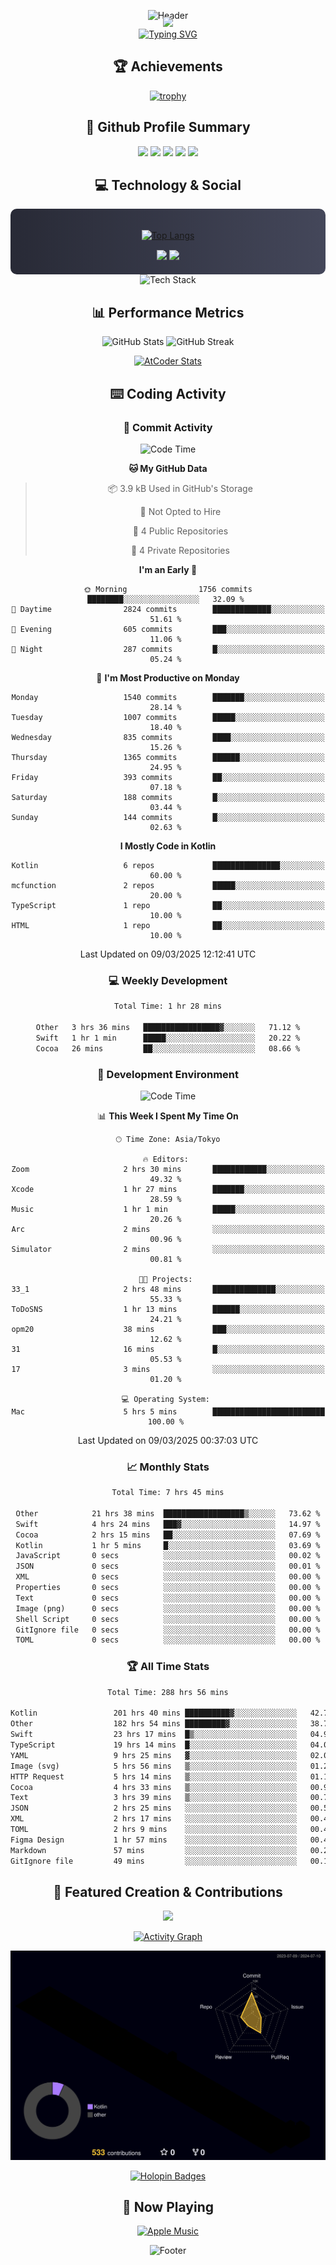 <div align="center">
  
![Header](https://capsule-render.vercel.app/api?type=waving&color=gradient&customColorList=12&height=300&section=header&text=Welcome%20to%20Batapii's%20Universe&fontSize=50&animation=fadeIn&fontAlignY=40&desc=Android%20Developer%20|%20Kotlin%20LOVE%20)

<div style="margin-top: -20px;">
  <img src="https://readme-typing-svg.herokuapp.com/?lines=Crafting+Android+Experiences;Building+Tomorrow's+Apps+Today;Always+Learning,+Always+Growing&font=Fira%20Code&center=true&width=440&height=45&color=f75c7e&vCenter=true&size=22&pause=1000">
</div>

<a href="https://git.io/typing-svg">
  <img src="https://readme-typing-svg.demolab.com?font=Fira+Code&weight=600&size=28&duration=4000&pause=1000&center=true&vCenter=true&width=800&lines=Hey+there!+I'm+Batapii+%F0%9F%91%8B;Android+Developer+from+Japan+%F0%9F%87%AF%F0%9F%87%B5" alt="Typing SVG" />
</a>

## 🏆 Achievements

[![trophy](https://github-profile-trophy.vercel.app/?username=batapii&theme=onestar&no-frame=true&no-bg=true&column=8&rank=SECRET,SSS,SS,S,AAA,AA,A,B,C,?&margin-w=10&margin-h=10)](https://github.com/ryo-ma/github-profile-trophy)

## 🎯 Github Profile Summary

<div align="center">
  <img src="http://github-profile-summary-cards.vercel.app/api/cards/profile-details?username=batapii&theme=radical" />
  <img src="http://github-profile-summary-cards.vercel.app/api/cards/repos-per-language?username=batapii&theme=radical" />
  <img src="http://github-profile-summary-cards.vercel.app/api/cards/most-commit-language?username=batapii&theme=radical" />
  <img src="http://github-profile-summary-cards.vercel.app/api/cards/stats?username=batapii&theme=radical" />
  <img src="http://github-profile-summary-cards.vercel.app/api/cards/productive-time?username=batapii&theme=radical" />
</div>

## 💻 Technology & Social

<div align="center" style="background: linear-gradient(to right, #282A36, #44475A); padding: 20px; border-radius: 10px;">

[![Top Langs](https://github-readme-stats.vercel.app/api/top-langs/?username=batapii
)](https://github.com/anuraghazra/github-readme-stats)

<div style="margin-top: 15px">
<a href="https://github.com/batapii"><img src="https://img.shields.io/github/followers/batapii?style=for-the-badge&logo=github&label=Follow&color=ff6e96&labelColor=282A36"/></a>
<a href="https://twitter.com/batapii3939"><img src="https://img.shields.io/twitter/follow/batapii?style=for-the-badge&logo=twitter&color=1DA1F2&labelColor=282A36&label= Twitter"/></a>
</div>

</div>

<div align="center">
<img src="https://github-readme-tech-stack.vercel.app/api/cards?title=Tech+Stack&align=center&titleAlign=center&fontSize=20&lineHeight=10&lineCount=4&theme=github_dark&width=800&bg=%230D1117&badge=%23161B22&border=%2321262D&titleColor=%2358A6FF&line1=kotlin%2Ckotlin%2C0095D5%3Bandroid%2Candroid%2C00ff00%3Bjetpackcompose%2Cjetpack%2C4285F4%3B&line2=swift%2Cswift%2CFA7343%3Bfirebase%2Cfirebase%2CFFCA28%3Bgithub%2Cgithub%2C181717%3B&line3=typescript%2Ctypescript%2C3178C6%3Bgraphql%2Cgraphql%2CE10098%3Bsupabase%2Csupabase%2C3FCF8E%3B&line4=gradle%2Cgradle%2C02303A%3Bgitkraken%2Cgitkraken%2C179287%3Bpostman%2Cpostman%2CFF6C37%3B" alt="Tech Stack" />
</div>



## 📊 Performance Metrics

<div align="center">

![GitHub Stats](https://github-readme-stats.vercel.app/api?username=batapii&show_icons=true&theme=radical&hide_border=true&bg_color=0D1117)
![GitHub Streak](https://github-readme-streak-stats.herokuapp.com/?user=batapii&theme=radical&hide_border=true&background=0D1117)

[![AtCoder Stats](https://atcoder-readme-stats.vercel.app/stats/batapii3939?theme=dark&show_history=5&width=495)](https://github.com/iwbc-mzk/atcoder-readme-stats)

</div>

## ⌨️ Coding Activity

### 🌟 Commit Activity
<!--START_SECTION:commit-stats-->
![Code Time](http://img.shields.io/badge/Code%20Time-473%20hrs%2059%20mins-blue)

**🐱 My GitHub Data** 

> 📦 3.9 kB Used in GitHub's Storage 
 > 
> 🚫 Not Opted to Hire
 > 
> 📜 4 Public Repositories 
 > 
> 🔑 4 Private Repositories 
 > 
**I'm an Early 🐤** 

```text
🌞 Morning                1756 commits        ████████░░░░░░░░░░░░░░░░░   32.09 % 
🌆 Daytime                2824 commits        █████████████░░░░░░░░░░░░   51.61 % 
🌃 Evening                605 commits         ███░░░░░░░░░░░░░░░░░░░░░░   11.06 % 
🌙 Night                  287 commits         █░░░░░░░░░░░░░░░░░░░░░░░░   05.24 % 
```
📅 **I'm Most Productive on Monday** 

```text
Monday                   1540 commits        ███████░░░░░░░░░░░░░░░░░░   28.14 % 
Tuesday                  1007 commits        █████░░░░░░░░░░░░░░░░░░░░   18.40 % 
Wednesday                835 commits         ████░░░░░░░░░░░░░░░░░░░░░   15.26 % 
Thursday                 1365 commits        ██████░░░░░░░░░░░░░░░░░░░   24.95 % 
Friday                   393 commits         ██░░░░░░░░░░░░░░░░░░░░░░░   07.18 % 
Saturday                 188 commits         █░░░░░░░░░░░░░░░░░░░░░░░░   03.44 % 
Sunday                   144 commits         █░░░░░░░░░░░░░░░░░░░░░░░░   02.63 % 
```


**I Mostly Code in Kotlin** 

```text
Kotlin                   6 repos             ███████████████░░░░░░░░░░   60.00 % 
mcfunction               2 repos             █████░░░░░░░░░░░░░░░░░░░░   20.00 % 
TypeScript               1 repo              ██░░░░░░░░░░░░░░░░░░░░░░░   10.00 % 
HTML                     1 repo              ██░░░░░░░░░░░░░░░░░░░░░░░   10.00 % 
```




 Last Updated on 09/03/2025 12:12:41 UTC
<!--END_SECTION:commit-stats-->

### 💻 Weekly Development
<!--START_SECTION:wakatime-->

```txt
Total Time: 1 hr 28 mins

Other   3 hrs 36 mins   █████████████████▓░░░░░░░   71.12 %
Swift   1 hr 1 min      █████░░░░░░░░░░░░░░░░░░░░   20.22 %
Cocoa   26 mins         ██░░░░░░░░░░░░░░░░░░░░░░░   08.66 %
```

<!--END_SECTION:wakatime-->

### 🔨 Development Environment
<!--START_SECTION:dev-stats-->
![Code Time](http://img.shields.io/badge/Code%20Time-471%20hrs%2050%20mins-blue)

📊 **This Week I Spent My Time On** 

```text
🕑︎ Time Zone: Asia/Tokyo

🔥 Editors: 
Zoom                     2 hrs 30 mins       ████████████░░░░░░░░░░░░░   49.32 % 
Xcode                    1 hr 27 mins        ███████░░░░░░░░░░░░░░░░░░   28.59 % 
Music                    1 hr 1 min          █████░░░░░░░░░░░░░░░░░░░░   20.26 % 
Arc                      2 mins              ░░░░░░░░░░░░░░░░░░░░░░░░░   00.96 % 
Simulator                2 mins              ░░░░░░░░░░░░░░░░░░░░░░░░░   00.81 % 

🐱‍💻 Projects: 
33_1                     2 hrs 48 mins       ██████████████░░░░░░░░░░░   55.33 % 
ToDoSNS                  1 hr 13 mins        ██████░░░░░░░░░░░░░░░░░░░   24.21 % 
opm20                    38 mins             ███░░░░░░░░░░░░░░░░░░░░░░   12.62 % 
31                       16 mins             █░░░░░░░░░░░░░░░░░░░░░░░░   05.53 % 
17                       3 mins              ░░░░░░░░░░░░░░░░░░░░░░░░░   01.20 % 

💻 Operating System: 
Mac                      5 hrs 5 mins        █████████████████████████   100.00 % 
```


 Last Updated on 09/03/2025 00:37:03 UTC
<!--END_SECTION:dev-stats-->

### 📈 Monthly Stats
<!--START_SECTION:wakamonth-->

```txt
Total Time: 7 hrs 45 mins

Other            21 hrs 38 mins  ██████████████████▒░░░░░░   73.62 %
Swift            4 hrs 24 mins   ███▓░░░░░░░░░░░░░░░░░░░░░   14.97 %
Cocoa            2 hrs 15 mins   ██░░░░░░░░░░░░░░░░░░░░░░░   07.69 %
Kotlin           1 hr 5 mins     █░░░░░░░░░░░░░░░░░░░░░░░░   03.69 %
JavaScript       0 secs          ░░░░░░░░░░░░░░░░░░░░░░░░░   00.02 %
JSON             0 secs          ░░░░░░░░░░░░░░░░░░░░░░░░░   00.01 %
XML              0 secs          ░░░░░░░░░░░░░░░░░░░░░░░░░   00.00 %
Properties       0 secs          ░░░░░░░░░░░░░░░░░░░░░░░░░   00.00 %
Text             0 secs          ░░░░░░░░░░░░░░░░░░░░░░░░░   00.00 %
Image (png)      0 secs          ░░░░░░░░░░░░░░░░░░░░░░░░░   00.00 %
Shell Script     0 secs          ░░░░░░░░░░░░░░░░░░░░░░░░░   00.00 %
GitIgnore file   0 secs          ░░░░░░░░░░░░░░░░░░░░░░░░░   00.00 %
TOML             0 secs          ░░░░░░░░░░░░░░░░░░░░░░░░░   00.00 %
```

<!--END_SECTION:wakamonth-->

### 🏆 All Time Stats
<!--START_SECTION:wakaalltime-->

```txt
Total Time: 288 hrs 56 mins

Kotlin                 201 hrs 40 mins ██████████▓░░░░░░░░░░░░░░   42.74 %
Other                  182 hrs 54 mins █████████▓░░░░░░░░░░░░░░░   38.76 %
Swift                  23 hrs 17 mins  █▒░░░░░░░░░░░░░░░░░░░░░░░   04.94 %
TypeScript             19 hrs 14 mins  █░░░░░░░░░░░░░░░░░░░░░░░░   04.08 %
YAML                   9 hrs 25 mins   ▓░░░░░░░░░░░░░░░░░░░░░░░░   02.00 %
Image (svg)            5 hrs 56 mins   ▒░░░░░░░░░░░░░░░░░░░░░░░░   01.26 %
HTTP Request           5 hrs 14 mins   ▒░░░░░░░░░░░░░░░░░░░░░░░░   01.11 %
Cocoa                  4 hrs 33 mins   ▒░░░░░░░░░░░░░░░░░░░░░░░░   00.97 %
Text                   3 hrs 39 mins   ▒░░░░░░░░░░░░░░░░░░░░░░░░   00.77 %
JSON                   2 hrs 25 mins   ░░░░░░░░░░░░░░░░░░░░░░░░░   00.51 %
XML                    2 hrs 17 mins   ░░░░░░░░░░░░░░░░░░░░░░░░░   00.48 %
TOML                   2 hrs 9 mins    ░░░░░░░░░░░░░░░░░░░░░░░░░   00.46 %
Figma Design           1 hr 57 mins    ░░░░░░░░░░░░░░░░░░░░░░░░░   00.42 %
Markdown               57 mins         ░░░░░░░░░░░░░░░░░░░░░░░░░   00.20 %
GitIgnore file         49 mins         ░░░░░░░░░░░░░░░░░░░░░░░░░   00.18 %
```

<!--END_SECTION:wakaalltime-->


## 🌟 Featured Creation & Contributions

<div align="center">
  <a href="https://github.com/batapii/ToDoSNS">
    <img src="https://github-readme-stats.vercel.app/api/pin/?username=batapii&repo=ToDoSNS&theme=radical&hide_border=true&bg_color=0D1117" />
  </a>

[![Activity Graph](https://github-readme-activity-graph.vercel.app/graph?username=batapii&custom_title=Contribution%20Graph&hide_border=true&theme=radical&bg_color=0D1117)](https://github.com/ashutosh00710/github-readme-activity-graph)

![3D Contrib](./profile-3d-contrib/profile-night-rainbow.svg)

[![Holopin Badges](https://holopin.me/batapii)](https://holopin.io/@batapii)

</div>

## 🎵 Now Playing

<div align="center">
  
[![Apple Music](https://music-profile.rayriffy.com/theme/dark.svg?uid=001005.6598667d2ffd4a10a4f429edd0ba24c4.1156)](https://github.com/rayriffy/apple-music-github-profile)

</div>

![Footer](https://capsule-render.vercel.app/api?type=waving&color=gradient&customColorList=12&height=100&section=footer)

</div>

